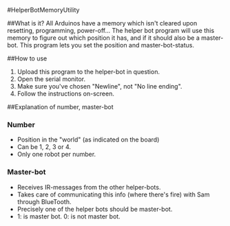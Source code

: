 #HelperBotMemoryUtility

##What is it?
All Arduinos have a memory which isn't cleared upon resetting, programming, power-off...
The helper bot program will use this memory to figure out which position it has, and if it should also be a master-bot.
This program lets you set the position and master-bot-status.

##How to use
1. Upload this program to the helper-bot in question.
2. Open the serial monitor.
3. Make sure you've chosen "Newline", not "No line ending".
4. Follow the instructions on-screen.

##Explanation of number, master-bot

### Number
- Position in the "world" (as indicated on the board)
- Can be 1, 2, 3 or 4.
- Only one robot per number.

### Master-bot
- Receives IR-messages from the other helper-bots.
- Takes care of communicating this info (where there's fire) with Sam through BlueTooth.
- Precisely one of the helper bots should be master-bot.
- 1: is master bot. 0: is not master bot.
